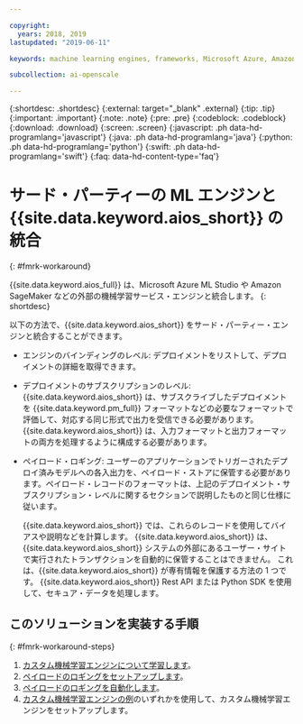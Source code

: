 ```yaml
---

copyright:
  years: 2018, 2019
lastupdated: "2019-06-11"

keywords: machine learning engines, frameworks, Microsoft Azure, Amazone SageMaker, custom ML engine 

subcollection: ai-openscale

---
```


{:shortdesc: .shortdesc}
{:external: target="_blank" .external}
{:tip: .tip}
{:important: .important}
{:note: .note}
{:pre: .pre}
{:codeblock: .codeblock}
{:download: .download}
{:screen: .screen}
{:javascript: .ph data-hd-programlang='javascript'}
{:java: .ph data-hd-programlang='java'}
{:python: .ph data-hd-programlang='python'}
{:swift: .ph data-hd-programlang='swift'}
{:faq: data-hd-content-type='faq'}

# サード・パーティーの ML エンジンと {{site.data.keyword.aios_short}} の統合
{: #fmrk-workaround}

{{site.data.keyword.aios_full}} は、Microsoft Azure ML Studio や Amazon SageMaker などの外部の機械学習サービス・エンジンと統合します。
{: shortdesc}

以下の方法で、{{site.data.keyword.aios_short}} をサード・パーティー・エンジンと統合することができます。

- エンジンのバインディングのレベル: デプロイメントをリストして、デプロイメントの詳細を取得できます。
  
- デプロイメントのサブスクリプションのレベル: {{site.data.keyword.aios_short}} は、サブスクライブしたデプロイメントを {{site.data.keyword.pm_full}} フォーマットなどの必要なフォーマットで評価して、対応する同じ形式で出力を受信できる必要があります。{{site.data.keyword.aios_short}} は、入力フォーマットと出力フォーマットの両方を処理するように構成する必要があります。
   

- ペイロード・ロギング: ユーザーのアプリケーションでトリガーされたデプロイ済みモデルへの各入出力を、ペイロード・ストアに保管する必要があります。ペイロード・レコードのフォーマットは、上記のデプロイメント・サブスクリプション・レベルに関するセクションで説明したものと同じ仕様に従います。
   
   {{site.data.keyword.aios_short}} では、これらのレコードを使用してバイアスや説明などを計算します。 {{site.data.keyword.aios_short}} は、{{site.data.keyword.aios_short}} システムの外部にあるユーザー・サイトで実行されたトランザクションを自動的に保管することはできません。 これは、{{site.data.keyword.aios_short}} が専有情報を保護する方法の 1 つです。 {{site.data.keyword.aios_short}} Rest API または Python SDK を使用して、セキュア・データを処理します。
   
## このソリューションを実装する手順
{: #fmrk-workaround-steps}

1. [カスタム機械学習エンジンについて学習します](/docs/services/ai-openscale?topic=ai-openscale-fmrk-workaround-customengine)。
2. [ペイロードのロギングをセットアップします](/docs/services/ai-openscale?topic=ai-openscale-cdb-payload)。
3. [ペイロードのロギングを自動化します](/docs/services/ai-openscale?topic=ai-openscale-fmrk-workaround-pyld-lg)。
4. [カスタム機械学習エンジンの例](/docs/services/ai-openscale?topic=ai-openscale-fmrk-workaround-cstmmlsengex)のいずれかを使用して、カスタム機械学習エンジンをセットアップします。

